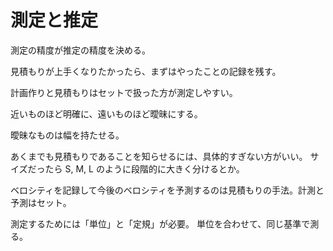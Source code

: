 # 測定と推定

測定の精度が推定の精度を決める。

見積もりが上手くなりたかったら、まずはやったことの記録を残す。

計画作りと見積もりはセットで扱った方が測定しやすい。

近いものほど明確に、遠いものほど曖昧にする。

曖昧なものは幅を持たせる。

あくまでも見積もりであることを知らせるには、具体的すぎない方がいい。
サイズだったら S, M, L のように段階的に大きく分けるとか。

ベロシティを記録して今後のベロシティを予測するのは見積もりの手法。計測と予測はセット。

測定するためには「単位」と「定規」が必要。
単位を合わせて、同じ基準で測る。
